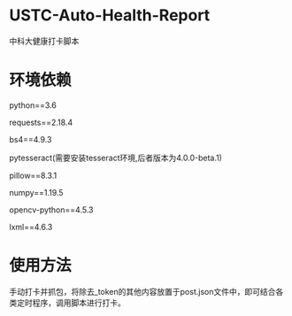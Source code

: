 # USTC-Auto-Health-Report
中科大健康打卡脚本

# 环境依赖

python==3.6

requests==2.18.4

bs4==4.9.3

pytesseract(需要安装tesseract环境,后者版本为4.0.0-beta.1)

pillow==8.3.1

numpy==1.19.5

opencv-python==4.5.3

lxml==4.6.3

# 使用方法

手动打卡并抓包，将除去_token的其他内容放置于post.json文件中，即可结合各类定时程序，调用脚本进行打卡。
